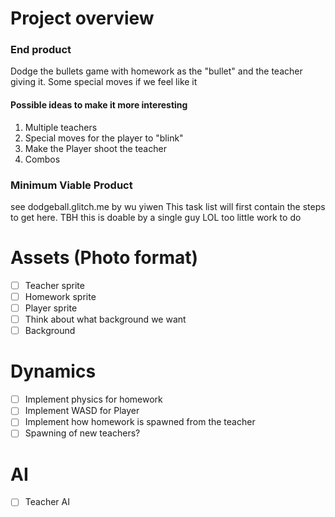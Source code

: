 # Project overview
### End product
Dodge the bullets game with homework as the "bullet" and the teacher giving it.
Some special moves if we feel like it
#### Possible ideas to make it more interesting
1. Multiple teachers
2. Special moves for the player to "blink"
3. Make the Player shoot the teacher 
4. Combos

### Minimum Viable Product
see dodgeball.glitch.me by wu yiwen
This task list will first contain the steps to get here.
TBH this is doable by a single guy LOL too little work to do

# Assets (Photo format)
- [ ] Teacher sprite 
- [ ] Homework sprite 
- [ ] Player sprite 
- [ ] Think about what background we want
- [ ] Background

# Dynamics
- [ ] Implement physics for homework
- [ ] Implement WASD for Player
- [ ] Implement how homework is spawned from the teacher
- [ ] Spawning of new teachers?

# AI
- [ ] Teacher AI


